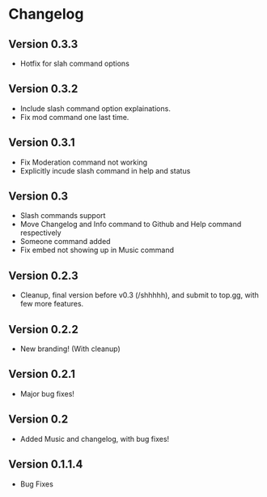 # Changelog
## Version 0.3.3
- Hotfix for slah command options
## Version 0.3.2
- Include slash command option explainations.
- Fix mod command one last time.
## Version 0.3.1
- Fix Moderation command not working
- Explicitly incude slash command in help and status
## Version 0.3
- Slash commands support
- Move Changelog and Info command to Github and Help command respectively
- Someone command added
- Fix embed not showing up in Music command
## Version 0.2.3
- Cleanup, final version before v0.3 (/shhhhh), and submit to top.gg, with few more features.
## Version 0.2.2
- New branding! (With cleanup)
## Version 0.2.1
- Major bug fixes!
## Version 0.2
- Added Music and changelog, with bug fixes!
## Version 0.1.1.4
- Bug Fixes
